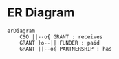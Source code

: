 # ER Diagram

```mermaid
erDiagram
    CSO ||--o{ GRANT : receives
    GRANT }o--|| FUNDER : paid
    GRANT ||--o{ PARTNERSHIP : has
```